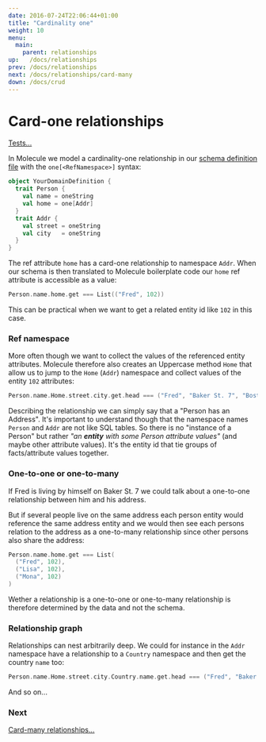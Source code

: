 ```yaml
---
date: 2016-07-24T22:06:44+01:00
title: "Cardinality one"
weight: 10
menu:
  main:
    parent: relationships
up:   /docs/relationships
prev: /docs/relationships
next: /docs/relationships/card-many
down: /docs/crud
---
```


# Card-one relationships

[Tests...](https://github.com/scalamolecule/molecule/blob/master/coretests/src/test/scala/molecule/coretests/ref/Relations.scala)

In Molecule we model a cardinality-one relationship in our [schema definition file](/docs/schema/) with the `one[<RefNamespace>]` syntax: 

```scala
object YourDomainDefinition {
  trait Person {
    val name = oneString
    val home = one[Addr]
  }
  trait Addr {
    val street = oneString
    val city   = oneString
  }
}
```
The ref attribute `home` has a card-one relationship to namespace `Addr`. When our schema is then translated to 
Molecule boilerplate code our `home` ref attribute is accessible as a value:

```scala
Person.name.home.get === List(("Fred", 102))
```
This can be practical when we want to get a related entity id like `102` in this case.


### Ref namespace

More often though we want to collect the values of the referenced entity attributes. Molecule therefore also creates an Uppercase method `Home` that allow us to
jump to the `Home` (`Addr`) namespace and collect values of the entity `102` attributes:

```scala
Person.name.Home.street.city.get.head === ("Fred", "Baker St. 7", "Boston")
```
Describing the relationship we can simply say that a "Person has an Address". It's important to understand though that the namespace names `Person` and
`Addr` are not like SQL tables. So there is no "instance of a Person" but rather _"an **entity** with some Person attribute values"_ (and maybe other attribute values). 
It's the entity id that tie groups of facts/attribute values together.


### One-to-one or one-to-many

If Fred is living by himself on Baker St. 7 we could talk about a one-to-one relationship between him and his address.

But if several people live on the same address each person entity would reference the same address entity and we would then see 
each persons relation to the address as a one-to-many relationship since other persons also share the address:

```scala
Person.name.home.get === List(
  ("Fred", 102),
  ("Lisa", 102),
  ("Mona", 102)
)
```
Wether a relationship is a one-to-one or one-to-many relationship is therefore determined by the data and not the schema.


### Relationship graph

Relationships can nest arbitrarily deep. We could for instance in the `Addr` namespace have a relationship to a `Country` namespace 
and then get the country `name` too:

```scala
Person.name.Home.street.city.Country.name.get.head === ("Fred", "Baker St. 7", "Boston", "USA")
```
And so on...


### Next

[Card-many relationships...](/docs/relationships/card-many/)
